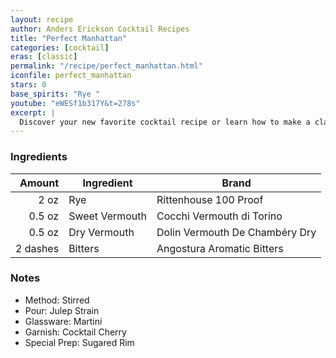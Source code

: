 ```yaml
---
layout: recipe
author: Anders Erickson Cocktail Recipes
title: "Perfect Manhattan"
categories: [cocktail]
eras: [classic]
permalink: "/recipe/perfect_manhattan.html"
iconfile: perfect_manhattan
stars: 0
base_spirits: "Rye "
youtube: "eWESf1b317Y&t=278s"
excerpt: |
  Discover your new favorite cocktail recipe or learn how to make a classic drink—like the Old Fashioned, mojito, or White Russian—right at home.
---
```


### Ingredients

|   Amount | Ingredient     | Brand                          |
| -------: | -------------- | ------------------------------ |
|     2 oz | Rye            | Rittenhouse 100 Proof          |
|   0.5 oz | Sweet Vermouth | Cocchi Vermouth di Torino      |
|   0.5 oz | Dry Vermouth   | Dolin Vermouth De Chambéry Dry |
| 2 dashes | Bitters        | Angostura Aromatic Bitters     |

### Notes

- Method: Stirred
- Pour: Julep Strain
- Glassware: Martini
- Garnish: Cocktail Cherry
- Special Prep: Sugared Rim
